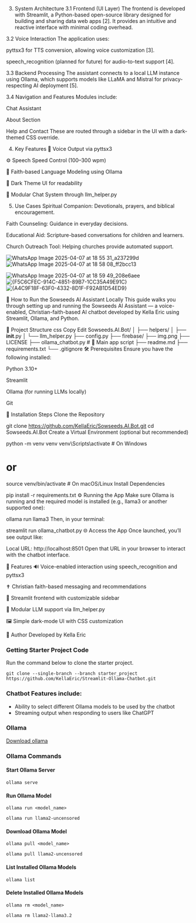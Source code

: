 3. System Architecture
3.1 Frontend (UI Layer)
The frontend is developed with Streamlit, a Python-based open-source library designed for building and sharing data web apps [2]. It provides an intuitive and reactive interface with minimal coding overhead.

3.2 Voice Interaction
The application uses:

pyttsx3 for TTS conversion, allowing voice customization [3].

speech_recognition (planned for future) for audio-to-text support [4].

3.3 Backend Processing
The assistant connects to a local LLM instance using Ollama, which supports models like LLaMA and Mistral for privacy-respecting AI deployment [5].

3.4 Navigation and Features
Modules include:

Chat Assistant

About Section

Help and Contact These are routed through a sidebar in the UI with a dark-themed CSS override.

4. Key Features
🎤 Voice Output via pyttsx3

⚙️ Speech Speed Control (100–300 wpm)

📖 Faith-based Language Modeling using Ollama

🎨 Dark Theme UI for readability

🔁 Modular Chat System through llm_helper.py

5. Use Cases
Spiritual Companion: Devotionals, prayers, and biblical encouragement.

Faith Counseling: Guidance in everyday decisions.

Educational Aid: Scripture-based conversations for children and learners.

Church Outreach Tool: Helping churches provide automated support.

![WhatsApp Image 2025-04-07 at 18 55 31_a237299d](https://github.com/user-attachments/assets/3c6ff9ce-d3a4-457f-87b0-64f9d3fec292)
![WhatsApp Image 2025-04-07 at 18 58 08_ff2bcc13](https://github.com/user-attachments/assets/372910d1-86c6-4246-b47f-2f979704fe9a)


![WhatsApp Image 2025-04-07 at 18 59 49_208e6aee](https://github.com/user-attachments/assets/53387669-95f8-4de9-9fa9-0179a224956b)
![{F5C6CFEC-914C-4851-89B7-1CC35A49E91C}](https://github.com/user-attachments/assets/f6654198-ce41-4857-a3e4-80b31e391ea2)
![{A4C9F18F-63F0-4332-8D1F-F92AB1D54ED9}](https://github.com/user-attachments/assets/cd7a43fd-826d-4d88-a79b-fb7d78ed099c)




🚀 How to Run the Sowseeds AI Assistant Locally
This guide walks you through setting up and running the Sowseeds AI Assistant — a voice-enabled, Christian-faith-based AI chatbot developed by Kella Eric using Streamlit, Ollama, and Python.

📁 Project Structure
css
Copy
Edit
Sowseeds.AI.Bot/
│
├── helpers/
│   ├── __init__.py
│   └── llm_helper.py
├── config.py
├── firebase/
├── img.png
├── LICENSE
├── ollama_chatbot.py       # 🧠 Main app script
├── readme.md
├── requirements.txt
└── .gitignore
🛠 Prerequisites
Ensure you have the following installed:

Python 3.10+

Streamlit

Ollama (for running LLMs locally)

Git

🧪 Installation Steps
Clone the Repository


git clone https://github.com/KellaEric/Sowseeds.AI.Bot.git
cd Sowseeds.AI.Bot
Create a Virtual Environment (optional but recommended)


python -m venv venv
venv\Scripts\activate   # On Windows
# or
source venv/bin/activate   # On macOS/Linux
Install Dependencies


pip install -r requirements.txt
⚙️ Running the App
Make sure Ollama is running and the required model is installed (e.g., llama3 or another supported one):


ollama run llama3
Then, in your terminal:


streamlit run ollama_chatbot.py
🌐 Access the App
Once launched, you’ll see output like:


Local URL: http://localhost:8501
Open that URL in your browser to interact with the chatbot interface.

🧠 Features
🔊 Voice-enabled interaction using speech_recognition and pyttsx3

✝️ Christian faith-based messaging and recommendations

💬 Streamlit frontend with customizable sidebar

🧩 Modular LLM support via llm_helper.py

🖼️ Simple dark-mode UI with CSS customization

🙏 Author
Developed by Kella Eric




### Getting Starter Project Code

Run the command below to clone the starter project.

```
git clone --single-branch --branch starter_project https://github.com/KellaEric/Streamlit-Ollama-Chatbot.git
```

### Chatbot Features include:
- Ability to select different Ollama models to be used by the chatbot
- Streaming output when responding to users like ChatGPT

### Ollama 
<a href="https://ollama.com/download">Download ollama</a>

### Ollama Commands

#### Start Ollama Server
```
ollama serve
```

#### Run Ollama Model
```
ollama run <model_name>
```

```
ollama run llama2-uncensored
```

#### Download Ollama Model
```
ollama pull <model_name>
```

```
ollama pull llama2-uncensored
```

#### List Installed Ollama Models
```
ollama list
```

#### Delete Installed Ollama Models
```
ollama rm <model_name>
```

```
ollama rm llama2-llama3.2
```
